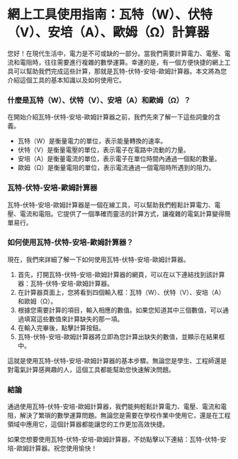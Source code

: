 網上工具使用指南：瓦特（W）、伏特（V）、安培（A）、歐姆（Ω）計算器
===================================

您好！在現代生活中，電力是不可或缺的一部分。當我們需要計算電力、電壓、電流和電阻時，往往需要進行複雜的數學運算。幸運的是，有一個方便快捷的網上工具可以幫助我們完成這些計算，那就是瓦特-伏特-安培-歐姆計算器。本文將為您介紹這個工具的基本知識以及如何使用它。

### 什麼是瓦特（W）、伏特（V）、安培（A）和歐姆（Ω）？

在開始介紹瓦特-伏特-安培-歐姆計算器之前，我們先來了解一下這些詞彙的含義。

- 瓦特（W）是衡量電力的單位，表示能量轉換的速率。
- 伏特（V）是衡量電壓的單位，表示電子在電路中流動的力量。
- 安培（A）是衡量電流的單位，表示電子在單位時間內通過一個點的數量。
- 歐姆（Ω）是衡量電阻的單位，表示電流通過一個電阻時所遇到的阻力。

### 瓦特-伏特-安培-歐姆計算器

瓦特-伏特-安培-歐姆計算器是一個在線工具，可以幫助我們輕鬆計算電力、電壓、電流和電阻。它提供了一個準確而靈活的計算方式，讓複雜的電氣計算變得簡單易行。

### 如何使用瓦特-伏特-安培-歐姆計算器？

現在，我們來詳細了解一下如何使用瓦特-伏特-安培-歐姆計算器。

1. 首先，打開瓦特-伏特-安培-歐姆計算器的網頁，可以在以下連結找到該計算器：瓦特-伏特-安培-歐姆計算器。
2. 在計算器頁面上，您將看到四個輸入框：瓦特（W）、伏特（V）、安培（A）和歐姆（Ω）。
3. 根據您需要計算的項目，輸入相應的數值。如果您知道其中三個數值，可以通過填寫這些數值來計算缺失的那一項。
4. 在輸入完畢後，點擊計算按鈕。
5. 瓦特-伏特-安培-歐姆計算器將立即為您計算出缺失的數值，並顯示在結果框中。

這就是使用瓦特-伏特-安培-歐姆計算器的基本步驟。無論您是學生、工程師還是對電氣計算感興趣的人，這個工具都能幫助您快速解決問題。

### 結論

通過使用瓦特-伏特-安培-歐姆計算器，我們能夠輕鬆計算電力、電壓、電流和電阻，解決了繁瑣的數學運算問題。無論您是需要在學校作業中使用它，還是在工程領域中應用它，這個計算器都能讓您的工作更加高效快捷。

如果您想要使用瓦特-伏特-安培-歐姆計算器，不妨點擊以下連結：瓦特-伏特-安培-歐姆計算器。祝您使用愉快！